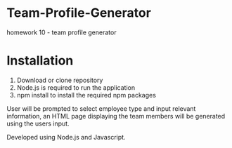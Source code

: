 # Team-Profile-Generator
homework 10 - team profile generator

# Installation
  1. Download or clone repository
  2. Node.js is required to run the application
  3. npm install to install the required npm packages

User will be prompted to select employee type and input relevant information, an HTML page displaying the team members will be generated using the users input. 

Developed using Node.js and Javascript.
